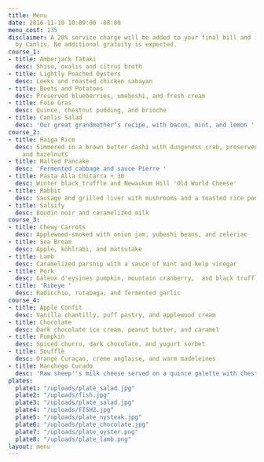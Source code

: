 ```yaml
---
title: Menu
date: 2016-11-10 10:09:00 -08:00
menu_cost: 135
disclaimer: A 20% service charge will be added to your final bill and is retained
  by Canlis. No additional gratuity is expected.
course_1:
- title: Amberjack Tataki
  desc: Shiso, oxalis and citrus broth
- title: Lightly Poached Oysters
  desc: Leeks and roasted chicken sabayan
- title: Beets and Potatoes
  desc: Preserved blueberries, umeboshi, and fresh cream
- title: Foie Gras
  desc: Quince, chestnut pudding, and brioche
- title: Canlis Salad
  desc: 'Our great grandmother’s recipe, with bacon, mint, and lemon '
course_2:
- title: Haiga Rice
  desc: Simmered in a brown butter dashi with dungeness crab, preserved strawberries,
    and hazelnuts
- title: Malted Pancake
  desc: 'Fermented cabbage and sauce Pierre '
- title: Pasta Alla Chitarra + 30
  desc: Winter black truffle and Newaukum Hill 'Old World Cheese'
- title: Rabbit
  desc: Sausage and grilled liver with mushrooms and a toasted rice ponzu
- title: Salsify
  desc: Boudin noir and caramelized milk
course_3:
- title: Chewy Carrots
  desc: Applewood-smoked with onion jam, yubeshi beans, and celeriac
- title: Sea Bream
  desc: Apple, kohlrabi, and matsutake
- title: Lamb
  desc: Caramelized parsnip with a sauce of mint and kelp vinegar
- title: Pork
  desc: Galeux d'eysines pumpkin, mountain cranberry,  and black truffle
- title: 'Ribeye '
  desc: Radicchio, rutabaga, and fermented garlic
course_4:
- title: Apple Confit
  desc: Vanilla chantilly, puff pastry, and applewood cream
- title: Chocolate
  desc: Dark chocolate ice cream, peanut butter, and caramel
- title: Pumpkin
  desc: Spiced churro, dark chocolate, and yogurt sorbet
- title: Soufflè
  desc: Orange Curaçao, crème anglaise, and warm madeleines
- title: Manchego Curado
  desc: 'Raw sheep''s milk cheese served on a quince galette with chestnut and arugula '
plates:
  plate1: "/uploads/plate_salad.jpg"
  plate2: "/uploads/fish.jpg"
  plate3: "/uploads/plate_salad.jpg"
  plate4: "/uploads/FISH2.jpg"
  plate5: "/uploads/plate_nysteak.jpg"
  plate6: "/uploads/plate_chocolate.jpg"
  plate7: "/uploads/plate_oyster.png"
  plate8: "/uploads/plate_lamb.png"
layout: menu
---
```


